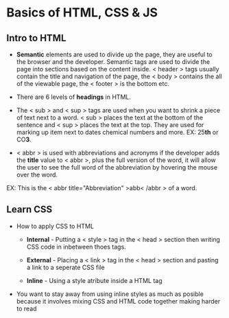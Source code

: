# Basics of HTML, CSS & JS

## Intro to HTML

* **Semantic** elements are used to divide up the page, they are useful to the browser and the developer. Semantic tags are used to divide the page into sections based on the content inside. < header >
tags usually contain the title and navigation of the page, the < body > contains the all of the viewable page, the < footer > is the bottom etc.

* There are 6 levels of **headings** in HTML.

* The < sub > and < sup > tags are used when you want to shrink a piece of text next to a word. < sub > places the text at the bottom of the sentence and < sup > places the text at the top. They are used for marking up item next to dates chemical numbers and more. EX: 25**th** or CO**3**.

* < abbr > is used with abbreviations and acronyms if the developer adds the **title** value to < abbr >, plus the full version of the word, it will allow the user to see the full word of the abbreviation by hovering the mouse over the word.  

EX:  This is the < abbr title="Abbreviation" >abb< /abbr > of a word.

## Learn CSS

* How to apply CSS to HTML
  
  * **Internal** - Putting a < style > tag in the < head > section then writing CSS code in inbetween thoes tags.

  * **External** - Placing a < link > tag in the < head > section and pasting a link to a seperate CSS file
 
  * **Inline** - Using a style atribute inside a HTML tag

* You want to stay away from using inline styles as much as posible because it involves mixing CSS and HTML code together making harder to read